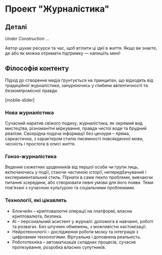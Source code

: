# Проект "Журналістика"

## Деталі

*Under Construction ...*

Автор шукає ресурси та час, щоб втілити ці ідеї в життя. Якщо ви знаєте, де або як можна отримати підтримку — напишіть мені!

## Філософія контенту

Підхід до створення медіа ґрунтується на принципах, що відходять від традиційної журналістики, занурюючись у глибини автентичності та безкомпромісної правди.

[mobile-slider]

### Нова журналістика

Сучасний наратив свіжого подиху, журналістика, як окремий вид мистецтва, різноманітні міркування, правда чистої води та брудний реалізм. Своєрідна подача інформації без цензури – пряма, саркастична, з характером стилю писемності повсякденної мови, чесність і простота в описі життя.

### Гонзо-журналістика

Ведення сюжетних щоденників від першої особи чи групи лиць, включаючись у події, стаючи частиною історії, непередбачуваний і експериментальний стиль. Пірнати в саме пекло проблеми, вивчаючи питання зсередини, або створювати певні умови для його появи. Теми пов'язані з сучасною культурою та соціальними проблемами.

### Технології, які цікавлять

- Блокчейн – криптовалютні операції на платформі, власна криптовалюта, безпека.
- AI – персональний асистент у журналі: допомога в навчанні, роботі та розвагах. Без штучних обмежень, з можливістю кастомізації.
- Нейротехнології – дослідження роботи мозку та інтеграція з цифровими технологіями. Віртуальна і доповнена реальність.
- Робототехніка – автоматизація складних процесів, сучасне протезування, розробка власних супутників.